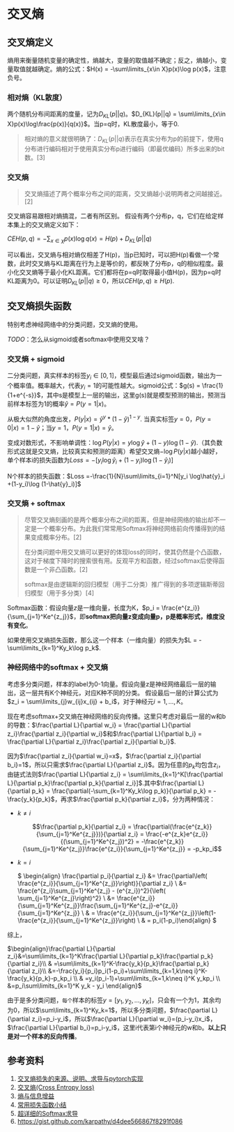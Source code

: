 # 交叉熵

## 交叉熵定义

熵用来衡量随机变量的确定性，熵越大，变量的取值越不确定；反之，熵越小，变量取值就越确定。熵的公式：$H(x) = -\sum\limits_{x\in X}p(x)\log p(x)$，注意负号。

### 相对熵（KL散度）

两个随机分布间距离的度量，记为$D_{KL}(p||q)$。$D_{KL}(p||q) = \sum\limits_{x\in X}p(x)\log\frac{p(x)}{q(x)}$。当p=q时，KL散度最小，等于0. 

> 相对熵的意义就很明确了：$D_{KL}(p||q)$表示在真实分布为p的前提下，使用q分布进行编码相对于使用真实分布p进行编码（即最优编码）所多出来的bit数。[3]

### 交叉熵

> 交叉熵描述了两个概率分布之间的距离，交叉熵越小说明两者之间越接近。[2]

交叉熵容易跟相对熵搞混，二者有所区别。 假设有两个分布p，q，它们在给定样本集上的交叉熵定义如下：

$CEH(p,q)=−\sum_{x∈χ}p(x)\log q(x)=H(p)+D_{KL}(p||q)$

可以看出，交叉熵与相对熵仅相差了H(p)，当p已知时，可以把H(p)看做一个常数，此时交叉熵与KL距离在行为上是等价的，都反映了分布p，q的相似程度。最小化交叉熵等于最小化KL距离。它们都将在p=q时取得最小值H(p)，因为p=q时KL距离为0。可以证明$D_{KL}(p||q)\ge0$，所以$CEH(p,q)\ge H(p)$.

## 交叉熵损失函数

特别考虑神经网络中的分类问题，交叉熵的使用。

*TODO*：怎么从sigmoid或者softmax中使用交叉啥？

### 交叉熵 + sigmoid

二分类问题，真实样本的标签$y_i\in[0,1]$，模型最后通过sigmoid函数，输出为一个概率值。概率越大，代表$y_i=1$的可能性越大。sigmoid公式：$g(s) = \frac{1}{1+e^{-s}}$，其中s是模型上一层的输出，这里g(s)就是模型预测的输出，预测当前样本标签为1的概率$\hat{y} = P(y=1|x)$。

从极大似然的角度出发，$P(y|x) = \hat{y}^y*(1-\hat{y})^{1-y}$. 当真实标签$y=0$，$P(y=0|x) = 1- \hat{y}$；当$y=1$，$P(y=1|x) = \hat{y}$。

变成对数形式，不影响单调性：$\log P(y|x) =y \log\hat{y} +(1-y)\log (1-\hat{y})$.（其负数形式这就是交叉熵，比较真实和预测的距离）希望交叉熵$-\log P(y|x)$越小越好，单个样本i的损失函数为$Loss =-[y_i \log\hat{y}_i +(1-y_i)\log (1-\hat{y}_i)]$

N个样本的损失函数：$Loss =-\frac{1}{N}\sum\limits_{i=1}^N[y_i \log\hat{y}_i +(1-y_i)\log (1-\hat{y}_i)]$

### 交叉熵 + softmax

> 尽管交叉熵刻画的是两个概率分布之间的距离，但是神经网络的输出却不一定是一个概率分布。为此我们常常用Softmax将神经网络前向传播得到的结果变成概率分布。[2]
>
> 在分类问题中用交叉熵可以更好的体现loss的同时，使其仍然是个凸函数，这对于梯度下降时的搜索很有用。反观平方和函数，经过softmax后使得函数是一个非凸函数。[2]
>
> softmax是由逻辑斯的回归模型（用于二分类）推广得到的多项逻辑斯蒂回归模型（用于多分类）[4]

Softmax函数：假设向量$z$是一维向量，长度为K，$p_i = \frac{e^{z_i}}{\sum_{j=1}^Ke^{z_j}}$，即**softmax把向量z变成向量p，p是概率形式，维度没有变化**。

如果使用交叉熵损失函数，那么这一个样本（一维向量）的损失为$L = -\sum\limits_{k=1}^Ky_k\log p_k$.

### 神经网络中的softmax + 交叉熵

考虑多分类问题，样本的label为0-1向量。假设向量z是神经网络最后一层的输出，这一层共有K个神经元，对应K种不同的分类。 假设最后一层的计算公式为$z_i = \sum\limits_{j}w_{ij}x_{ij} + b_i$，对于神经元$i=1,\dots, K$。

现在考虑softmax+交叉熵在神经网络的反向传播。这里只考虑对最后一层的w和b的导数：$\frac{\partial L}{\partial w_i} = \frac{\partial L}{\partial z_i}\frac{\partial z_i}{\partial w_i}$和$\frac{\partial L}{\partial b_i} = \frac{\partial L}{\partial z_i}\frac{\partial z_i}{\partial b_i}$.

因为$\frac{\partial z_i}{\partial w_i}=x$，$\frac{\partial z_i}{\partial b_i}=1$，所以只需求$\frac{\partial L}{\partial z_i}$。因为任意的$p_k$均包含$z_i$，由链式法则$\frac{\partial L}{\partial z_i} = \sum\limits_{k=1}^K[\frac{\partial L}{\partial p_k}\frac{\partial p_k}{\partial z_i}]$.其中$\frac{\partial L}{\partial p_k} = \frac{\partial(-\sum_{k=1}^Ky_k\log p_k)}{\partial p_k} = -\frac{y_k}{p_k}$，再求$\frac{\partial p_k}{\partial z_i}$，分为两种情况：

- $k\neq i$

  $$\frac{\partial p_k}{\partial z_i} = \frac{\partial(\frac{e^{z_k}}{\sum_{j=1}^Ke^{z_j}})}{\partial z_i} = \frac{-e^{z_k}e^{z_i}}{(\sum_{j=1}^Ke^{z_j})^2} = -\frac{e^{z_k}}{\sum_{j=1}^Ke^{z_j}}\frac{e^{z_i}}{\sum_{j=1}^Ke^{z_j}} = -p_kp_i$$

- $k=i$

  $ \begin{align} \frac{\partial p_i}{\partial z_i} &= \frac{\partial\left( \frac{e^{z_i}}{\sum_{j=1}^Ke^{z_j}}\right)}{\partial z_i} \\ &= \frac{e^{z_i}\sum_{j=1}^Ke^{z_j} - (e^{z_i})^2}{\left( \sum_{j=1}^Ke^{z_j}\right)^2}  \\ &= \frac{e^{z_i}}{\sum_{j=1}^Ke^{z_j}}\frac{\sum_{j=1}^Ke^{z_j}-e^{z_i}}{\sum_{j=1}^Ke^{z_j}} \\ & = \frac{e^{z_i}}{\sum_{j=1}^Ke^{z_j}}\left(1- \frac{e^{z_i}}{\sum_{j=1}^Ke^{z_j}}\right)  \\ & = p_i(1-p_i)\end{align} $

综上，

$\begin{align}\frac{\partial L}{\partial z_i}&=\sum\limits_{k=1}^K\frac{\partial L}{\partial p_k}\frac{\partial p_k}{\partial z_i}\\ & =\sum\limits_{k=1}^K-\frac{y_k}{p_k}\frac{\partial p_k}{\partial z_i}\\ &=-\frac{y_i}{p_i}p_i(1-p_i)+\sum\limits_{k=1,k\neq i}^K-\frac{y_k}{p_k}-p_kp_i \\ & =y_i(p_i-1)+\sum\limits_{k=1,k\neq i}^K y_kp_i \\ &=p_i\sum\limits_{k=1}^K y_k - y_i \end{align}$

由于是多分类问题，`每个`样本的标签$y=[y_1, y_2, \dots, y_K]$，只会有一个为1，其余均为0，所以$\sum\limits_{k=1}^Ky_k=1$，所以多分类问题，$\frac{\partial L}{\partial z_i}=p_i-y_i$，所以$\frac{\partial L}{\partial w_i}=(p_i-y_i)x_i$，$\frac{\partial L}{\partial b_i}=p_i-y_i$，这里i代表第i个神经元的w和b。**以上只是对一个样本的反向传播**。

## 参考资料

1. [交叉熵损失的来源、说明、求导与pytorch实现](https://zhuanlan.zhihu.com/p/67782576)
2. [交叉熵(Cross Entropy loss)](https://www.cnblogs.com/o-v-o/p/9975365.html)
3. [熵与信息增益](<https://blog.csdn.net/xg123321123/article/details/52864830>)
4. [常用损失函数小结](https://blog.csdn.net/zhangjunp3/article/details/80467350)
5. [超详细的Softmax求导](<https://blog.csdn.net/bqw18744018044/article/details/83120425>)
6. <https://gist.github.com/karpathy/d4dee566867f8291f086>

